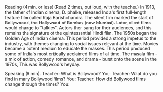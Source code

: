 Reading (4 min. or less)
(Read 2 times, out loud, with the teacher.)
In 1913, the father of Indian cinema, D. phalke, released India's first full-length feature film called Raja Harishchandra. The silent film marked the start of Bollywooed, the Hollywood of Bombay (now Mumbai). Later, silent films would change to "talkies". Actors then sang for their audiences, and this remains the signature of the quintessential Hindi film. The 1950s began the Golden Age of Indian cinema. This period provided a strong impetus to the industry, with themes changing to social issues relevant at the time. Movies became a potent medium to educate the masses. This period produced some of India's most critically acclaimed films of all time. The masala film - a mix of action, comedy, romance, and drama - burst onto the scene in the 1970s, This was Bollywood's heyday.

Speaking (6 min).
Teacher: What is Bollywood?
You:
Teacher: What do you find in many Bollywood films?
You:
Teacher: How did Bollywood films change through the times?
You:



